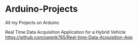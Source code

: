# Arduino-Projects
All my Projects on Arduino

Real Time Data Acquisition Application for a Hybrid Vehicle    https://github.com/sagnik765/Real-time-Data-Acquisition-App

